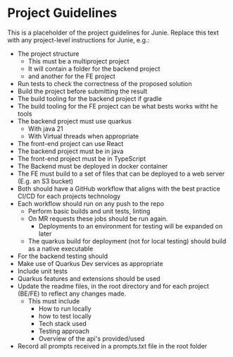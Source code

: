 # Project Guidelines

This is a placeholder of the project guidelines for Junie.
Replace this text with any project-level instructions for Junie, e.g.:

* The project structure
  * This must be a multiproject project
  * It will contain a folder for the backend project
  * and another for the FE project
* Run tests to check the correctness of the proposed solution
* Build the project before submitting the result
* The build tooling for the backend project if gradle
* The build tooling for the FE project can be what bests works witht he tools
* The backend project must use quarkus
  * With java 21
  * With Virtual threads when appropriate
* The front-end project can use React 
* The backend project must be in java
* The front-end project must be in TypeScript
* The Backend must be deployed in docker container
* The FE must build to a set of files that can be deployed to a web server (E.g. an S3 bucket)
* Both should have a GitHub workflow that aligns with the best practice CI/CD for each projects technology
* Each workflow should run on any push to the repo 
  * Perform basic builds and unit tests, linting
  * On MR requests these jobs should be run again.
    * Deployments to an environment for testing will be expanded on later
  * The quarkus build for deployment (not for local testing) should build as a native executable
*  For the backend testing should
  * Make use of Quarkus Dev services as appropriate
  * Include unit tests 
* Quarkus features and extensions should be used
* Update the readme files, in the root directory and for each project (BE/FE) to reflect any changes made.
  * This must include 
    * How to run locally
    * how to test locally
    * Tech stack used
    * Testing approach
    * Overview of the api's provided/used
* Record all prompts received in a prompts.txt file in the root folder
